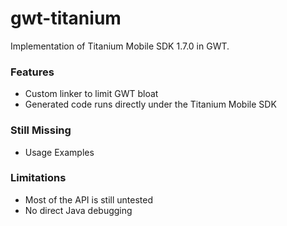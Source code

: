# gwt-titanium

Implementation of Titanium Mobile SDK 1.7.0 in GWT.

### Features

 - Custom linker to limit GWT bloat
 - Generated code runs directly under the Titanium Mobile SDK
 
### Still Missing
 - Usage Examples 
 
### Limitations

 - Most of the API is still untested
 - No direct Java debugging
